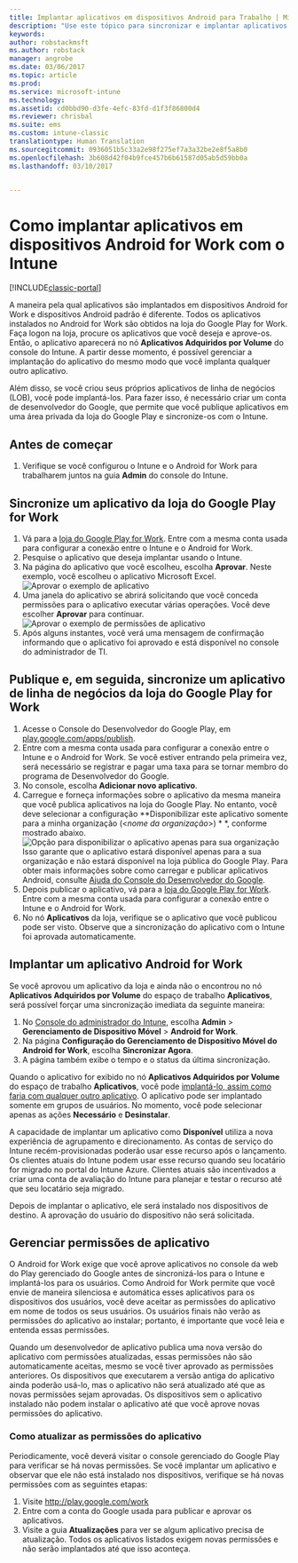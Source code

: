 ```yaml
---
title: Implantar aplicativos em dispositivos Android para Trabalho | Microsoft Docs
description: "Use este tópico para sincronizar e implantar aplicativos em dispositivos Android for Work da Google Play for Work Store."
keywords: 
author: robstackmsft
ms.author: robstack
manager: angrobe
ms.date: 03/06/2017
ms.topic: article
ms.prod: 
ms.service: microsoft-intune
ms.technology: 
ms.assetid: cd0bbd90-d3fe-4efc-83fd-d1f3f86800d4
ms.reviewer: chrisbal
ms.suite: ems
ms.custom: intune-classic
translationtype: Human Translation
ms.sourcegitcommit: 0936051b5c33a2e98f275ef7a3a32be2e8f5a8b0
ms.openlocfilehash: 3b608d42f04b9fce457b6b61587d05ab5d59bb0a
ms.lasthandoff: 03/10/2017


---
```


# <a name="how-to-deploy-apps-to-android-for-work-devices-with-intune"></a>Como implantar aplicativos em dispositivos Android for Work com o Intune

[!INCLUDE[classic-portal](../includes/classic-portal.md)]

A maneira pela qual aplicativos são implantados em dispositivos Android for Work e dispositivos Android padrão é diferente. Todos os aplicativos instalados no Android for Work são obtidos na loja do Google Play for Work. Faça logon na loja, procure os aplicativos que você deseja e aprove-os.
Então, o aplicativo aparecerá no nó **Aplicativos Adquiridos por Volume** do console do Intune. A partir desse momento, é possível gerenciar a implantação do aplicativo do mesmo modo que você implanta qualquer outro aplicativo.

Além disso, se você criou seus próprios aplicativos de linha de negócios (LOB), você pode implantá-los. Para fazer isso, é necessário criar um conta de desenvolvedor do Google, que permite que você publique aplicativos em uma área privada da loja do Google Play e sincronize-os com o Intune.

## <a name="before-you-start"></a>Antes de começar

1. Verifique se você configurou o Intune e o Android for Work para trabalharem juntos na guia **Admin** do console do Intune.

## <a name="synchronize-an-app-from-the-google-play-for-work-store"></a>Sincronize um aplicativo da loja do Google Play for Work


1. Vá para a [loja do Google Play for Work](https://play.google.com/work). Entre com a mesma conta usada para configurar a conexão entre o Intune e o Android for Work.
2. Pesquise o aplicativo que deseja implantar usando o Intune.
3. Na página do aplicativo que você escolheu, escolha **Aprovar**. Neste exemplo, você escolheu o aplicativo Microsoft Excel.<br>
  ![Aprovar o exemplo de aplicativo](media/approve.png)
4. Uma janela do aplicativo se abrirá solicitando que você conceda permissões para o aplicativo executar várias operações. Você deve escolher **Aprovar** para continuar.<br>
  ![Aprovar o exemplo de permissões de aplicativo](media/approve-app-permissions.png)
5. Após alguns instantes, você verá uma mensagem de confirmação informando que o aplicativo foi aprovado e está disponível no console do administrador de TI.

## <a name="publish-then-synchronize-a-line-of-business-app-from-the-google-play-for-work-store"></a>Publique e, em seguida, sincronize um aplicativo de linha de negócios da loja do Google Play for Work

1. Acesse o Console do Desenvolvedor do Google Play, em [play.google.com/apps/publish](https://play.google.com/apps/publish).
2. Entre com a mesma conta usada para configurar a conexão entre o Intune e o Android for Work. Se você estiver entrando pela primeira vez, será necessário se registrar e pagar uma taxa para se tornar membro do programa de Desenvolvedor do Google.
3. No console, escolha **Adicionar novo aplicativo**.
4. Carregue e forneça informações sobre o aplicativo da mesma maneira que você publica aplicativos na loja do Google Play. No entanto, você deve selecionar a configuração **Disponibilizar este aplicativo somente para a minha organização (<*nome da organização*>) * *, conforme mostrado abaixo.<br>
  ![Opção para disponibilizar o aplicativo apenas para sua organização](media/restrict.png)<br>
Isso garante que o aplicativo estará disponível apenas para a sua organização e não estará disponível na loja pública do Google Play.
Para obter mais informações sobre como carregar e publicar aplicativos Android, consulte [Ajuda do Console do Desenvolvedor do Google](https://support.google.com/googleplay/android-developer/answer/113469).
5. Depois publicar o aplicativo, vá para a [loja do Google Play for Work](https://play.google.com/work). Entre com a mesma conta usada para configurar a conexão entre o Intune e o Android for Work.
6. No nó **Aplicativos** da loja, verifique se o aplicativo que você publicou pode ser visto. Observe que a sincronização do aplicativo com o Intune foi aprovada automaticamente.

## <a name="deploy-an-android-for-work-app"></a>Implantar um aplicativo Android for Work

Se você aprovou um aplicativo da loja e ainda não o encontrou no nó **Aplicativos Adquiridos por Volume** do espaço de trabalho **Aplicativos**, será possível forçar uma sincronização imediata da seguinte maneira:

1. No [Console do administrador do Intune](https://manage.microsoft.com), escolha **Admin** > **Gerenciamento de Dispositivo Móvel** > **Android for Work**.
2. Na página **Configuração do Gerenciamento de Dispositivo Móvel do Android for Work**, escolha **Sincronizar Agora**.
3. A página também exibe o tempo e o status da última sincronização.

Quando o aplicativo for exibido no nó **Aplicativos Adquiridos por Volume** do espaço de trabalho **Aplicativos**, você pode [implantá-lo, assim como faria com qualquer outro aplicativo](deploy-apps-in-microsoft-intune.md). O aplicativo pode ser implantado somente em grupos de usuários. No momento, você pode selecionar apenas as ações **Necessário** e **Desinstalar**.

A capacidade de implantar um aplicativo como **Disponível** utiliza a nova experiência de agrupamento e direcionamento. As contas de serviço do Intune recém-provisionadas poderão usar esse recurso após o lançamento. Os clientes atuais do Intune podem usar esse recurso quando seu locatário for migrado no portal do Intune Azure. Clientes atuais são incentivados a criar uma conta de avaliação do Intune para planejar e testar o recurso até que seu locatário seja migrado.

Depois de implantar o aplicativo, ele será instalado nos dispositivos de destino. A aprovação do usuário do dispositivo não será solicitada.

## <a name="manage-app-permissions"></a>Gerenciar permissões de aplicativo
O Android for Work exige que você aprove aplicativos no console da web do Play gerenciado do Google antes de sincronizá-los para o Intune e implantá-los para os usuários.  Como Android for Work permite que você envie de maneira silenciosa e automática esses aplicativos para os dispositivos dos usuários, você deve aceitar as permissões do aplicativo em nome de todos os seus usuários.  Os usuários finais não verão as permissões do aplicativo ao instalar; portanto, é importante que você leia e entenda essas permissões.

Quando um desenvolvedor de aplicativo publica uma nova versão do aplicativo com permissões atualizadas, essas permissões não são automaticamente aceitas, mesmo se você tiver aprovado as permissões anteriores. Os dispositivos que executarem a versão antiga do aplicativo ainda poderão usá-lo, mas o aplicativo não será atualizado até que as novas permissões sejam aprovadas. Os dispositivos sem o aplicativo instalado não podem instalar o aplicativo até que você aprove novas permissões do aplicativo.

### <a name="how-to-update-app-permissions"></a>Como atualizar as permissões do aplicativo

Periodicamente, você deverá visitar o console gerenciado do Google Play para verificar se há novas permissões. Se você implantar um aplicativo e observar que ele não está instalado nos dispositivos, verifique se há novas permissões com as seguintes etapas:

1. Visite http://play.google.com/work
2. Entre com a conta do Google usada para publicar e aprovar os aplicativos.
3. Visite a guia **Atualizações** para ver se algum aplicativo precisa de atualização.  Todos os aplicativos listados exigem novas permissões e não serão implantados até que isso aconteça.  

